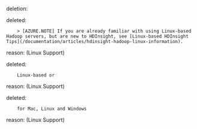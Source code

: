 deletion:

deleted:

		> [AZURE.NOTE] If you are already familiar with using Linux-based Hadoop servers, but are new to HDInsight, see [Linux-based HDInsight Tips](/documentation/articles/hdinsight-hadoop-linux-information).

reason: (Linux Support)

deleted:

		Linux-based or

reason: (Linux Support)

deleted:

		for Mac, Linux and Windows

reason: (Linux Support)

